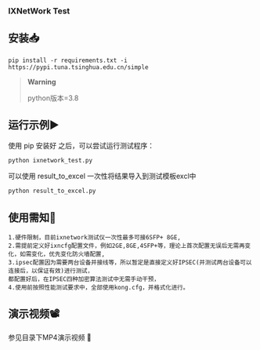 ### IXNetWork Test

## 安装📥
```shell
pip install -r requirements.txt -i https://pypi.tuna.tsinghua.edu.cn/simple
```

> **Warning**
>
> python版本=3.8


## 运行示例▶️
使用 pip 安装好 之后，可以尝试运行测试程序：
```python
python ixnetwork_test.py
```
可以使用 result_to_excel 一次性将结果导入到测试模板excl中
```python
python result_to_excel.py
```

## 使用需知📕
```shell
1.硬件限制，目前ixnetwork测试仪一次性最多可接6SFP+ 8GE,
2.需提前定义好ixncfg配置文件，例如2GE,8GE,4SFP+等，理论上首次配置无误后无需再变化，如需变化，优先变化防火墙配置,
3.ipsec配置因为需要两台设备并接线等，所以暂定是直接定义好IPSEC(并测试两台设备可以连接后，以保证有效)进行测试，
都配置好后，在IPSEC四种加密算法测试中无需手动干预，
4.使用前按照性能测试要求中，全部使用kong.cfg，并格式化进行。
```

## 演示视频📽️
参见目录下MP4演示视频 🎉

